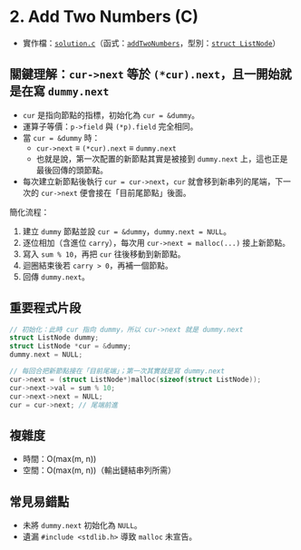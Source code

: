 # 2. Add Two Numbers (C)

- 實作檔：[`solution.c`](./solution.c)（函式：[`addTwoNumbers`](./solution.c)，型別：[`struct ListNode`](./solution.c)）

## 關鍵理解：`cur->next` 等於 `(*cur).next`，且一開始就是在寫 `dummy.next`
- `cur` 是指向節點的指標，初始化為 `cur = &dummy`。
- 運算子等價：`p->field` 與 `(*p).field` 完全相同。
- 當 `cur = &dummy` 時：
  - `cur->next` ≡ `(*cur).next` ≡ `dummy.next`
  - 也就是說，第一次配置的新節點其實是被接到 `dummy.next` 上，這也正是最後回傳的頭節點。
- 每次建立新節點後執行 `cur = cur->next`，`cur` 就會移到新串列的尾端，下一次的 `cur->next` 便會接在「目前尾節點」後面。

簡化流程：
1. 建立 `dummy` 節點並設 `cur = &dummy`，`dummy.next = NULL`。
2. 逐位相加（含進位 `carry`），每次用 `cur->next = malloc(...)` 接上新節點。
3. 寫入 `sum % 10`，再把 `cur` 往後移動到新節點。
4. 迴圈結束後若 `carry > 0`，再補一個節點。
5. 回傳 `dummy.next`。

## 重要程式片段
```c
// 初始化：此時 cur 指向 dummy，所以 cur->next 就是 dummy.next
struct ListNode dummy;
struct ListNode *cur = &dummy;
dummy.next = NULL;

// 每回合把新節點接在「目前尾端」；第一次其實就是寫 dummy.next
cur->next = (struct ListNode*)malloc(sizeof(struct ListNode));
cur->next->val = sum % 10;
cur->next->next = NULL;
cur = cur->next; // 尾端前進
```

## 複雜度
- 時間：O(max(m, n))
- 空間：O(max(m, n))（輸出鏈結串列所需）

## 常見易錯點
- 未將 `dummy.next` 初始化為 `NULL`。
- 遺漏 `#include <stdlib.h>` 導致 `malloc` 未宣告。

